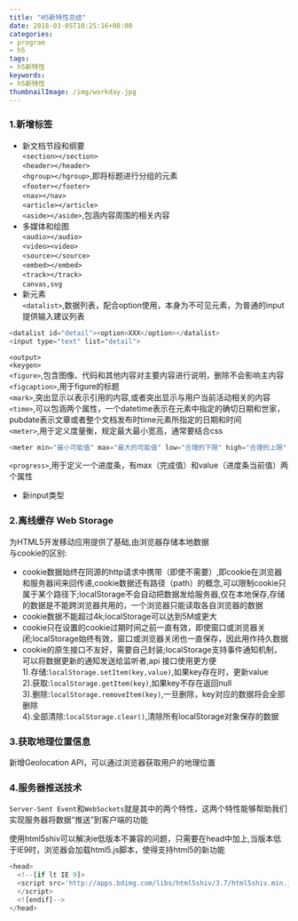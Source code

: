 ```yaml
---
title: "H5新特性总结"
date: 2018-03-05T10:25:16+08:00
categories:
- program
- h5
tags:
- h5新特性
keywords:
- h5新特性
thumbnailImage: /img/workday.jpg
---
```


<!--more-->
### 1.新增标签
* 新文档节段和纲要  
`<section></section>`  
`<header></header>`  
`<hgroup></hgroup>`,即将标题进行分组的元素  
`<footer></footer>`  
`<nav></nav>`  
`<article></article>`  
`<aside></aside>`,包涵内容周围的相关内容  
* 多媒体和绘图  
`<audio></audio>`  
`<video><video>`  
`<source></source>`  
`<embed></embed>`  
`<track></track>`  
`canvas,svg`  
* 新元素  
`<datalist>`,数据列表，配合option使用，本身为不可见元素，为普通的input提供输入建议列表  
``` javascript
<datalist id="detail"><option>XXX</option></datalist>
<input type="text" list="detail">
```

`<output>`  
`<keygen>`  
`<figure>`,包含图像、代码和其他内容对主要内容进行说明，删除不会影响主内容  
`<figcaption>`,用于figure的标题  
`<mark>`,突出显示以表示引用的内容,或者突出显示与用户当前活动相关的内容  
`<time>`,可以包涵两个属性，一个datetime表示在元素中指定的确切日期和世家，pubdate表示文章或者整个文档发布时time元素所指定的日期和时间  
`<meter>`,用于定义度量衡，规定最大最小宽高，通常要结合css 

``` javascript  
<meter min="最小可能值" max="最大的可能值" low="合理的下限" high="合理的上限" optimum="最优值" value="实际值"></meter>
```  

`<progress>`,用于定义一个进度条，有max（完成值）和value（进度条当前值）两个属性  
* 新input类型  
### 2.离线缓存 Web Storage  
为HTML5开发移动应用提供了基础,由浏览器存储本地数据  
与cookie的区别:  
* cookie数据始终在同源的http请求中携带（即使不需要）,即cookie在浏览器和服务器间来回传递,cookie数据还有路径（path）的概念,可以限制cookie只属于某个路径下;localStorage不会自动把数据发给服务器,仅在本地保存,存储的数据是不能跨浏览器共用的，一个浏览器只能读取各自浏览器的数据  
* cookie数据不能超过4k;localStorage可以达到5M或更大  
* cookie只在设置的cookie过期时间之前一直有效，即使窗口或浏览器关闭;localStorage始终有效，窗口或浏览器关闭也一直保存，因此用作持久数据  
* cookie的原生接口不友好，需要自己封装;localStorage支持事件通知机制，可以将数据更新的通知发送给监听者,api 接口使用更方便  
    1).存储:`localStorage.setItem(key,value)`,如果key存在时，更新value  
    2).获取:`localStorage.getItem(key)`,如果key不存在返回null  
    3).删除:`localStorage.removeItem(key)`,一旦删除，key对应的数据将会全部删除  
    4).全部清除:`localStorage.clear()`,清除所有localStorage对象保存的数据  

### 3.获取地理位置信息  
新增Geolocation API，可以通过浏览器获取用户的地理位置  
### 4.服务器推送技术
`Server-Sent Event`和`WebSockets`就是其中的两个特性，这两个特性能够帮助我们实现服务器将数据“推送”到客户端的功能  

  
    
使用html5shiv可以解决ie低版本不兼容的问题，只需要在head中加上,当版本低于IE9时，浏览器会加载html5.js脚本，使得支持html5的新功能 

``` javascript
<head>
  <!--[if lt IE 9]>
  <script src='http://apps.bdimg.com/libs/html5shiv/3.7/html5shiv.min.js'>
  </script>
  <![endif]-->
</head>
```    